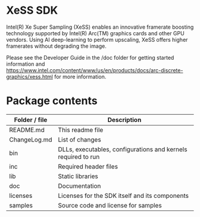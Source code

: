 # XeSS SDK

Intel(R) Xe Super Sampling (XeSS) enables an innovative framerate boosting technology supported by Intel(R) Arc(TM) graphics cards and other GPU vendors.
Using AI deep-learning to perform upscaling, XeSS offers higher framerates without degrading the image.

Please see the Developer Guide in the /doc folder for getting started information and https://www.intel.com/content/www/us/en/products/docs/arc-discrete-graphics/xess.html for more information.

# Package contents

| Folder / file | Description |
| ----------- | ----------- |
| README.md | This readme file |
| ChangeLog.md | List of changes |
| bin | DLLs, executables, configurations and kernels required to run |
| inc | Required header files |
| lib | Static libraries |
| doc | Documentation |
| licenses | Licenses for the SDK itself and its components |
| samples | Source code and license for samples |
